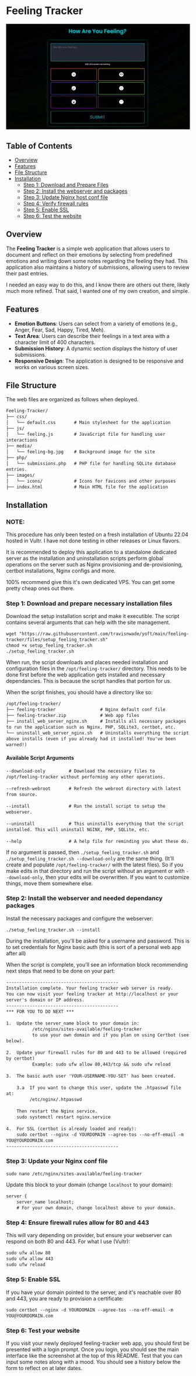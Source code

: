 # Feeling Tracker

![Feeling Tracker Screenshot](repo-srcs/yoft_screenshot.jpg)

## Table of Contents
- [Overview](#overview)
- [Features](#features)
- [File Structure](#file-structure)
- [Installation](#installation)
    - [Step 1: Download and Prepare Files](#step-1-download-and-prepare-necessary-installation-files)
    - [Step 2: Install the webserver and packages](#step-2-install-the-webserver-and-needed-dependancy-packages)
    - [Step 3: Update Nginx host conf file](#step-3-update-your-nginx-conf-file)
    - [Step 4: Verify firewall rules](#step-4-ensure-firewall-rules-allow-for-80-and-443)
    - [Step 5: Enable SSL](#step-5-enable-ssl)
    - [Step 6: Test the website](#step-6-test-your-website)


## Overview
The **Feeling Tracker** is a simple web application that allows users to document and reflect on their emotions by selecting from predefined emotions and writing down some notes regarding the feeling they had. This application also maintains a history of submissions, allowing users to review their past entries.

I needed an easy way to do this, and I know there are others out there, likely much more refined. That said, I wanted one of my own creation, and simple.

## Features
- **Emotion Buttons**: Users can select from a variety of emotions (e.g., Anger, Fear, Sad, Happy, Tired, Meh).
- **Text Area**: Users can describe their feelings in a text area with a character limit of 400 characters.
- **Submission History**: A dynamic section displays the history of user submissions.
- **Responsive Design**: The application is designed to be responsive and works on various screen sizes.

## File Structure
The web files are organized as follows when deployed.

```
Feeling-Tracker/
├── css/
│   └── default.css       # Main stylesheet for the application
├── js/
│   └── feeling.js        # JavaScript file for handling user interactions
├── media/
│   └── feeling-bg.jpg    # Background image for the site
├── php/
│   └── submissions.php   # PHP file for handling SQLite database entries.
├── images/
│   └── icons/            # Icons for favicons and other purposes
├── index.html            # Main HTML file for the application
```

## Installation
### NOTE:

This procedure has only been tested on a fresh installation of Ubuntu 22.04 hosted in Vultr. I have not done testing in other releases or Linux flavors.

It is recommended to deploy this application to a standalone dedicated server as the installation and uninstallation scripts perform global operations on the server such as Nginx provisioning and de-provisioning, certbot installations, Nginx configs and more.  

100% recommend give this it's own dedicated VPS. You can get some pretty cheap ones out there.

### Step 1: Download and prepare necessary installation files
Download the setup installation script and make it executible. The script contains several arguments that can help with the site management.

```
wget "https://raw.githubusercontent.com/travisnwade/yoft/main/feeling-tracker/files/setup_feeling_tracker.sh"
chmod +x setup_feeling_tracker.sh
./setup_feeling_tracker.sh
```

When run, the script downloads and places needed installation and configuration files in the `/opt/feeling-tracker/` directory. This needs to be done first before the web application gets installed and necessary dependancies. This is because the script handles that portion for us.

When the script finishes, you should have a directory like so:
```
/opt/feeling-tracker/
├── feeling-tracker                 # Nginx default conf file
├── feeling-tracker.zip             # Web app files
├── install_web_server_nginx.sh     # Installs all necessary packages to run the application such as Nginx, PHP, SQLite3, certbot, etc.
└── uninstall_web_server_nginx.sh   # Uninstalls everything the script above installs (even if you already had it installed! You've been warned!)
```

#### Available Script Arguments

```
--download-only         # Download the necessary files to /opt/feeling-tracker without performing any other operations.

--refresh-webroot       # Refresh the webroot directory with latest from source.

--install               # Run the install script to setup the webserver.

--uninstall             # This uninstalls everything that the script installed. This will uninstall NGINX, PHP, SQLite, etc.

--help                  # A help file for reminding you what these do.
```

If no argument is passed, then `./setup_feeling_tracker.sh` and `./setup_feeling_tracker.sh --download-only` are the same thing. (It'll create and populate `/opt/feeling-tracker/` with the latest files). So if you make edits in that directory and run the script without an argument or with `--download-only`, then your edits will be overwritten. If you want to customize things, move them somewhere else.

### Step 2: Install the webserver and needed dependancy packages

Install the necessary packages and configure the webserver:
```
./setup_feeling_tracker.sh --install
```
During the installation, you'll be asked for a username and password. This is to set credentials for Nginx basic auth (this is sort of a personal web app after all)

When the script is complete, you'll see an information block recommending next steps that need to be done on your part:
```
-------------------------------------------
Installation complete. Your feeling tracker web server is ready.
You can now visit your feeling tracker at http://localhost or your server's domain or IP address.
-------------------------------------------
*** FOR YOU TO DO NEXT ***

1.  Update the server_name block to your domain in:
          /etc/nginx/sites-available/feeling-tracker
          to use your own domain and if you plan on using Certbot (see below).

2.  Update your firewall rules for 80 and 443 to be allowed (required by certbot)
          Example: sudo ufw allow 80,443/tcp && sudo ufw reload

3.  The basic auth user 'YOUR-USERNAME-YOU-SET' has been created.

    3.a  If you want to change this user, update the .htpasswd file at:
         /etc/nginx/.htpasswd

    Then restart the Nginx service.
    sudo systemctl restart nginx.service

4.  For SSL (certbot is already loaded and ready):
    sudo certbot --nginx -d YOURDOMAIN --agree-tos --no-eff-email -m YOU@YOURDOMAIN.com
-------------------------------------------
```

### Step 3: Update your Nginx conf file
```
sudo nano /etc/nginx/sites-available/feeling-tracker
```
Update this block to your domain (change `localhost` to your domain):
```
server {
    server_name localhost;
    # For your own domain, change localhost above to your domain.
```

### Step 4: Ensure firewall rules allow for 80 and 443
This will vary depending on provider, but ensure your webserver can respond on both 80 and 443. For what I use (Vultr):
```
sudo ufw allow 80
sudo ufw allow 443
sudo ufw reload
```

### Step 5: Enable SSL
If you have your domain pointed to the server, and it's reachable over 80 and 443, you are ready to provision a certificate:
```
sudo certbot --nginx -d YOURDOMAIN --agree-tos --no-eff-email -m YOU@YOURDOMAIN.com
```

### Step 6: Test your website
If you visit your newly deployed feeling-tracker web app, you should first be presented with a login prompt. Once you login, you should see the main interface like the screenshot at the top of this README. Test that you can input some notes along with a mood. You should see a history below the form to reflect on at later dates.